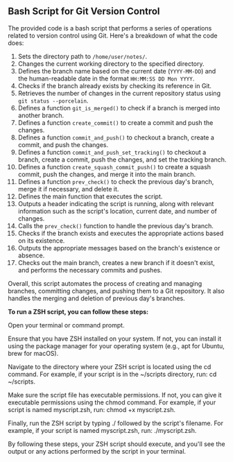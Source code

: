 ## Bash Script for Git Version Control

The provided code is a bash script that performs a series of operations related to version control using Git. Here's a breakdown of what the code does:

1. Sets the directory path to `/home/user/notes/`.
2. Changes the current working directory to the specified directory.
3. Defines the branch name based on the current date (`YYYY-MM-DD`) and the human-readable date in the format `HH:MM:SS DD Mon YYYY`.
4. Checks if the branch already exists by checking its reference in Git.
5. Retrieves the number of changes in the current repository status using `git status --porcelain`.
6. Defines a function `git_is_merged()` to check if a branch is merged into another branch.
7. Defines a function `create_commit()` to create a commit and push the changes.
8. Defines a function `commit_and_push()` to checkout a branch, create a commit, and push the changes.
9. Defines a function `commit_and_push_set_tracking()` to checkout a branch, create a commit, push the changes, and set the tracking branch.
10. Defines a function `create_squash_commit_push()` to create a squash commit, push the changes, and merge it into the main branch.
11. Defines a function `prev_check()` to check the previous day's branch, merge it if necessary, and delete it.
12. Defines the main function that executes the script.
13. Outputs a header indicating the script is running, along with relevant information such as the script's location, current date, and number of changes.
14. Calls the `prev_check()` function to handle the previous day's branch.
15. Checks if the branch exists and executes the appropriate actions based on its existence.
16. Outputs the appropriate messages based on the branch's existence or absence.
17. Checks out the main branch, creates a new branch if it doesn't exist, and performs the necessary commits and pushes.

Overall, this script automates the process of creating and managing branches, committing changes, and pushing them to a Git repository. It also handles the merging and deletion of previous day's branches.

**To run a ZSH script, you can follow these steps:**

Open your terminal or command prompt.

Ensure that you have ZSH installed on your system. If not, you can install it using the package manager for your operating system (e.g., apt for Ubuntu, brew for macOS).

Navigate to the directory where your ZSH script is located using the cd command. For example, if your script is in the ~/scripts directory, run: cd ~/scripts.

Make sure the script file has executable permissions. If not, you can give it executable permissions using the chmod command. For example, if your script is named myscript.zsh, run: chmod +x myscript.zsh.

Finally, run the ZSH script by typing ./ followed by the script's filename. For example, if your script is named myscript.zsh, run: ./myscript.zsh.

By following these steps, your ZSH script should execute, and you'll see the output or any actions performed by the script in your terminal.
